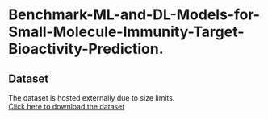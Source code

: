 # Benchmark-ML-and-DL-Models-for-Small-Molecule-Immunity-Target-Bioactivity-Prediction.

## Dataset

The dataset is hosted externally due to size limits.  
[Click here to download the dataset](https://drive.google.com/drive/folders/185XXqtQOjVpqSIdpFlkQmFWjuElTU9FA?usp=sharing)
